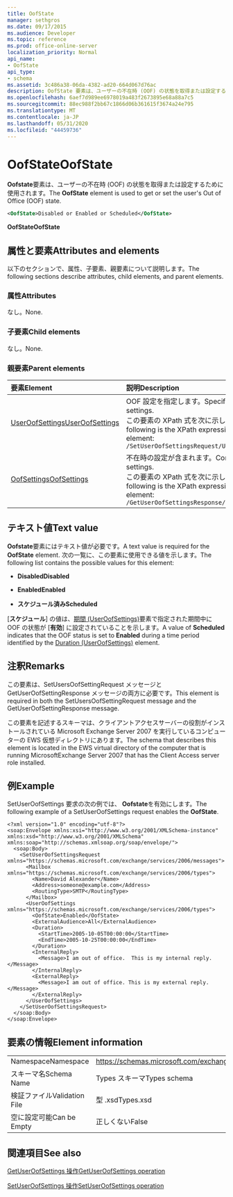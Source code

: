 ```yaml
---
title: OofState
manager: sethgros
ms.date: 09/17/2015
ms.audience: Developer
ms.topic: reference
ms.prod: office-online-server
localization_priority: Normal
api_name:
- OofState
api_type:
- schema
ms.assetid: 3c486a38-06da-4382-ad20-664d067d76ac
description: OofState 要素は、ユーザーの不在時 (OOF) の状態を取得または設定するために使用されます。
ms.openlocfilehash: 6aef7d989ee6978019a483f2673895e68a88a7c5
ms.sourcegitcommit: 88ec988f2bb67c1866d06b361615f3674a24e795
ms.translationtype: MT
ms.contentlocale: ja-JP
ms.lasthandoff: 05/31/2020
ms.locfileid: "44459736"
---
```

# <a name="oofstate"></a><span data-ttu-id="11efc-103">OofState</span><span class="sxs-lookup"><span data-stu-id="11efc-103">OofState</span></span>

<span data-ttu-id="11efc-104">**Oofstate**要素は、ユーザーの不在時 (OOF) の状態を取得または設定するために使用されます。</span><span class="sxs-lookup"><span data-stu-id="11efc-104">The **OofState** element is used to get or set the user's Out of Office (OOF) state.</span></span> 
  
```xml
<OofState>Disabled or Enabled or Scheduled</OofState>
```

 <span data-ttu-id="11efc-105">**OofState**</span><span class="sxs-lookup"><span data-stu-id="11efc-105">**OofState**</span></span>
## <a name="attributes-and-elements"></a><span data-ttu-id="11efc-106">属性と要素</span><span class="sxs-lookup"><span data-stu-id="11efc-106">Attributes and elements</span></span>

<span data-ttu-id="11efc-107">以下のセクションで、属性、子要素、親要素について説明します。</span><span class="sxs-lookup"><span data-stu-id="11efc-107">The following sections describe attributes, child elements, and parent elements.</span></span>
  
### <a name="attributes"></a><span data-ttu-id="11efc-108">属性</span><span class="sxs-lookup"><span data-stu-id="11efc-108">Attributes</span></span>

<span data-ttu-id="11efc-109">なし。</span><span class="sxs-lookup"><span data-stu-id="11efc-109">None.</span></span>
  
### <a name="child-elements"></a><span data-ttu-id="11efc-110">子要素</span><span class="sxs-lookup"><span data-stu-id="11efc-110">Child elements</span></span>

<span data-ttu-id="11efc-111">なし。</span><span class="sxs-lookup"><span data-stu-id="11efc-111">None.</span></span>
  
### <a name="parent-elements"></a><span data-ttu-id="11efc-112">親要素</span><span class="sxs-lookup"><span data-stu-id="11efc-112">Parent elements</span></span>

|<span data-ttu-id="11efc-113">**要素**</span><span class="sxs-lookup"><span data-stu-id="11efc-113">**Element**</span></span>|<span data-ttu-id="11efc-114">**説明**</span><span class="sxs-lookup"><span data-stu-id="11efc-114">**Description**</span></span>|
|:-----|:-----|
|[<span data-ttu-id="11efc-115">UserOofSettings</span><span class="sxs-lookup"><span data-stu-id="11efc-115">UserOofSettings</span></span>](useroofsettings.md) <br/> |<span data-ttu-id="11efc-116">OOF 設定を指定します。</span><span class="sxs-lookup"><span data-stu-id="11efc-116">Specifies the OOF settings.</span></span>  <br/> <span data-ttu-id="11efc-117">この要素の XPath 式を次に示します。</span><span class="sxs-lookup"><span data-stu-id="11efc-117">The following is the XPath expression to this element:</span></span>  <br/>  `/SetUserOofSettingsRequest/UserOofSettings` <br/> |
|[<span data-ttu-id="11efc-118">OofSettings</span><span class="sxs-lookup"><span data-stu-id="11efc-118">OofSettings</span></span>](oofsettings.md) <br/> |<span data-ttu-id="11efc-119">不在時の設定が含まれます。</span><span class="sxs-lookup"><span data-stu-id="11efc-119">Contains the OOF settings.</span></span>  <br/> <span data-ttu-id="11efc-120">この要素の XPath 式を次に示します。</span><span class="sxs-lookup"><span data-stu-id="11efc-120">The following is the XPath expression to this element:</span></span>  <br/>  `/GetUserOofSettingsResponse/OofSettings` <br/> |
   
## <a name="text-value"></a><span data-ttu-id="11efc-121">テキスト値</span><span class="sxs-lookup"><span data-stu-id="11efc-121">Text value</span></span>

<span data-ttu-id="11efc-122">**Oofstate**要素にはテキスト値が必要です。</span><span class="sxs-lookup"><span data-stu-id="11efc-122">A text value is required for the **OofState** element.</span></span> <span data-ttu-id="11efc-123">次の一覧に、この要素に使用できる値を示します。</span><span class="sxs-lookup"><span data-stu-id="11efc-123">The following list contains the possible values for this element:</span></span> 
  
- <span data-ttu-id="11efc-124">**Disabled**</span><span class="sxs-lookup"><span data-stu-id="11efc-124">**Disabled**</span></span>
    
- <span data-ttu-id="11efc-125">**Enabled**</span><span class="sxs-lookup"><span data-stu-id="11efc-125">**Enabled**</span></span>
    
- <span data-ttu-id="11efc-126">**スケジュール済み**</span><span class="sxs-lookup"><span data-stu-id="11efc-126">**Scheduled**</span></span>
    
<span data-ttu-id="11efc-127">[**スケジュール**] の値は、[期間 (UserOofSettings)](duration-useroofsettings.md)要素で指定された期間中に OOF の状態が [**有効**] に設定されていることを示します。</span><span class="sxs-lookup"><span data-stu-id="11efc-127">A value of **Scheduled** indicates that the OOF status is set to **Enabled** during a time period identified by the [Duration (UserOofSettings)](duration-useroofsettings.md) element.</span></span> 
  
## <a name="remarks"></a><span data-ttu-id="11efc-128">注釈</span><span class="sxs-lookup"><span data-stu-id="11efc-128">Remarks</span></span>

<span data-ttu-id="11efc-129">この要素は、SetUsersOofSettingRequest メッセージと GetUserOofSettingResponse メッセージの両方に必要です。</span><span class="sxs-lookup"><span data-stu-id="11efc-129">This element is required in both the SetUsersOofSettingRequest message and the GetUserOofSettingResponse message.</span></span>
  
<span data-ttu-id="11efc-130">この要素を記述するスキーマは、クライアントアクセスサーバーの役割がインストールされている Microsoft Exchange Server 2007 を実行しているコンピューターの EWS 仮想ディレクトリにあります。</span><span class="sxs-lookup"><span data-stu-id="11efc-130">The schema that describes this element is located in the EWS virtual directory of the computer that is running MicrosoftExchange Server 2007 that has the Client Access server role installed.</span></span>
  
## <a name="example"></a><span data-ttu-id="11efc-131">例</span><span class="sxs-lookup"><span data-stu-id="11efc-131">Example</span></span>

<span data-ttu-id="11efc-132">SetUserOofSettings 要求の次の例では、 **Oofstate**を有効にします。</span><span class="sxs-lookup"><span data-stu-id="11efc-132">The following example of a SetUserOofSettings request enables the **OofState**.</span></span>
  
```
<?xml version="1.0" encoding="utf-8"?>
<soap:Envelope xmlns:xsi="http://www.w3.org/2001/XMLSchema-instance" xmlns:xsd="http://www.w3.org/2001/XMLSchema" xmlns:soap="http://schemas.xmlsoap.org/soap/envelope/">
  <soap:Body>
    <SetUserOofSettingsRequest xmlns="https://schemas.microsoft.com/exchange/services/2006/messages">
      <Mailbox xmlns="https://schemas.microsoft.com/exchange/services/2006/types">
        <Name>David Alexander</Name>
        <Address>someone@example.com</Address>
        <RoutingType>SMTP</RoutingType>
      </Mailbox>
      <UserOofSettings xmlns="https://schemas.microsoft.com/exchange/services/2006/types">
        <OofState>Enabled</OofState>
        <ExternalAudience>All</ExternalAudience>
        <Duration>
          <StartTime>2005-10-05T00:00:00</StartTime>
          <EndTime>2005-10-25T00:00:00</EndTime>
        </Duration>
        <InternalReply>
          <Message>I am out of office.  This is my internal reply.</Message>
        </InternalReply>
        <ExternalReply>
          <Message>I am out of office. This is my external reply.</Message>
        </ExternalReply>
      </UserOofSettings>
    </SetUserOofSettingsRequest>
  </soap:Body>
</soap:Envelope>
```

## <a name="element-information"></a><span data-ttu-id="11efc-133">要素の情報</span><span class="sxs-lookup"><span data-stu-id="11efc-133">Element information</span></span>

|||
|:-----|:-----|
|<span data-ttu-id="11efc-134">Namespace</span><span class="sxs-lookup"><span data-stu-id="11efc-134">Namespace</span></span>  <br/> |https://schemas.microsoft.com/exchange/services/2006/types  <br/> |
|<span data-ttu-id="11efc-135">スキーマ名</span><span class="sxs-lookup"><span data-stu-id="11efc-135">Schema Name</span></span>  <br/> |<span data-ttu-id="11efc-136">Types スキーマ</span><span class="sxs-lookup"><span data-stu-id="11efc-136">Types schema</span></span>  <br/> |
|<span data-ttu-id="11efc-137">検証ファイル</span><span class="sxs-lookup"><span data-stu-id="11efc-137">Validation File</span></span>  <br/> |<span data-ttu-id="11efc-138">型 .xsd</span><span class="sxs-lookup"><span data-stu-id="11efc-138">Types.xsd</span></span>  <br/> |
|<span data-ttu-id="11efc-139">空に設定可能</span><span class="sxs-lookup"><span data-stu-id="11efc-139">Can be Empty</span></span>  <br/> |<span data-ttu-id="11efc-140">正しくない</span><span class="sxs-lookup"><span data-stu-id="11efc-140">False</span></span>  <br/> |
   
## <a name="see-also"></a><span data-ttu-id="11efc-141">関連項目</span><span class="sxs-lookup"><span data-stu-id="11efc-141">See also</span></span>



[<span data-ttu-id="11efc-142">GetUserOofSettings 操作</span><span class="sxs-lookup"><span data-stu-id="11efc-142">GetUserOofSettings operation</span></span>](getuseroofsettings-operation.md)
  
[<span data-ttu-id="11efc-143">SetUserOofSettings 操作</span><span class="sxs-lookup"><span data-stu-id="11efc-143">SetUserOofSettings operation</span></span>](setuseroofsettings-operation.md)

